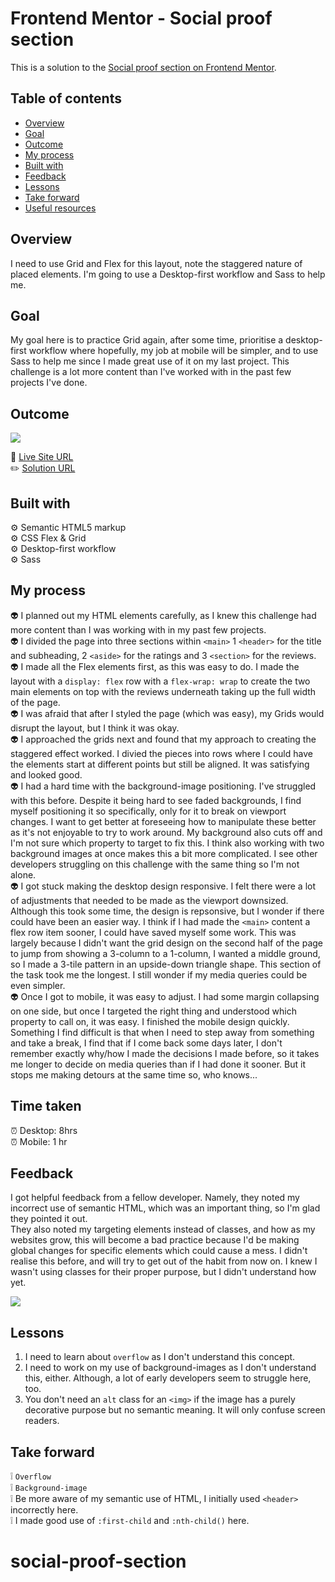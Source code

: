 # Frontend Mentor - Social proof section

This is a solution to the [Social proof section on Frontend Mentor](https://www.frontendmentor.io/challenges/social-proof-section-6e0qTv_bA).

## Table of contents

- [Overview](#overview)
- [Goal](#goal)
- [Outcome](#outcome)
- [My process](#my-process)
- [Built with](#built-with)
- [Feedback](#feedback)
- [Lessons](#lessons)
- [Take forward](#take-forward)
- [Useful resources](#useful-resources)

## Overview

I need to use Grid and Flex for this layout, note the staggered nature of placed elements. I'm going to use a Desktop-first workflow and Sass to help me.

## Goal

My goal here is to practice Grid again, after some time, prioritise a desktop-first workflow where hopefully, my job at mobile will be simpler, and to use Sass to help me since I made great use of it on my last project. This challenge is a lot more content than I've worked with in the past few projects I've done.

## Outcome

![](images/social-proof-desktop.png)

:jigsaw: [Live Site URL](https://i000o.github.io/social-proof-section/)  
:pencil2: [Solution URL](https://www.frontendmentor.io/solutions/grid-and-flex-social-proof-section-VUGR_eTz3P)

## Built with

:gear: Semantic HTML5 markup  
:gear: CSS Flex & Grid  
:gear: Desktop-first workflow  
:gear: Sass

## My process

:alien: I planned out my HTML elements carefully, as I knew this challenge had more content than I was working with in my past few projects.  
:alien: I divided the page into three sections within `<main>` 1 `<header>` for the title and subheading, 2 `<aside>` for the ratings and 3 `<section>` for the reviews.  
:alien: I made all the Flex elements first, as this was easy to do. I made the layout with a `display: flex` row with a `flex-wrap: wrap` to create the two main elements on top with the reviews underneath taking up the full width of the page.  
:alien: I was afraid that after I styled the page (which was easy), my Grids would disrupt the layout, but I think it was okay.  
:alien: I approached the grids next and found that my approach to creating the staggered effect worked. I divied the pieces into rows where I could have the elements start at different points but still be aligned. It was satisfying and looked good.  
:alien: I had a hard time with the background-image positioning. I've struggled with this before. Despite it being hard to see faded backgrounds, I find myself positioning it so specifically, only for it to break on viewport changes. I want to get better at foreseeing how to manipulate these better as it's not enjoyable to try to work around. My background also cuts off and I'm not sure which property to target to fix this. I think also working with two background images at once makes this a bit more complicated. I see other developers struggling on this challenge with the same thing so I'm not alone.  
:alien: I got stuck making the desktop design responsive. I felt there were a lot of adjustments that needed to be made as the viewport downsized. Although this took some time, the design is repsonsive, but I wonder if there could have been an easier way. I think if I had made the `<main>` content a flex row item sooner, I could have saved myself some work. This was largely because I didn't want the grid design on the second half of the page to jump from showing a 3-column to a 1-column, I wanted a middle ground, so I made a 3-tile pattern in an upside-down triangle shape. This section of the task took me the longest. I still wonder if my media queries could be even simpler.  
:alien: Once I got to mobile, it was easy to adjust. I had some margin collapsing on one side, but once I targeted the right thing and understood which property to call on, it was easy. I finished the mobile design quickly. Something I find difficult is that when I need to step away from something and take a break, I find that if I come back some days later, I don't remember exactly why/how I made the decisions I made before, so it takes me longer to decide on media queries than if I had done it sooner. But it stops me making detours at the same time so, who knows...

## Time taken

:alarm_clock: Desktop: 8hrs  
:alarm_clock: Mobile: 1 hr

## Feedback

I got helpful feedback from a fellow developer. Namely, they noted my incorrect use of semantic HTML, which was an important thing, so I'm glad they pointed it out.  
They also noted my targeting elements instead of classes, and how as my websites grow, this will become a bad practice because I'd be making global changes for specific elements which could cause a mess. I didn't realise this before, and will try to get out of the habit from now on. I knew I wasn't using classes for their proper purpose, but I didn't understand how yet.

![](images/social-proof-feedback.png)

## Lessons

1. I need to learn about `overflow` as I don't understand this concept.
2. I need to work on my use of background-images as I don't understand this, either. Although, a lot of early developers seem to struggle here, too.
3. You don't need an `alt` class for an `<img>` if the image has a purely decorative purpose but no semantic meaning. It will only confuse screen readers.

## Take forward

:grey_exclamation: `Overflow`  
:grey_exclamation: `Background-image`  
:grey_exclamation: Be more aware of my semantic use of HTML, I initially used `<header>` incorrectly here.  
:grey_exclamation: I made good use of `:first-child` and `:nth-child()` here.

# social-proof-section

